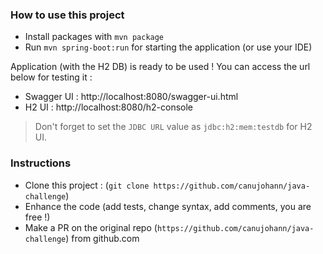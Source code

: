 ### How to use this project

- Install packages with `mvn package`
- Run `mvn spring-boot:run` for starting the application (or use your IDE)

Application (with the H2 DB) is ready to be used ! You can access the url below for testing it :

- Swagger UI : http://localhost:8080/swagger-ui.html
- H2 UI : http://localhost:8080/h2-console

> Don't forget to set the `JDBC URL` value as `jdbc:h2:mem:testdb` for H2 UI.



### Instructions

- Clone this project : (`git clone https://github.com/canujohann/java-challenge`) 
- Enhance the code (add tests, change syntax, add comments, you are free !)
- Make a PR on the original repo (`https://github.com/canujohann/java-challenge`) from github.com
